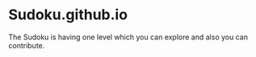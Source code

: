 # Sudoku.github.io


The Sudoku is having one level which you can explore and also you can contribute.
